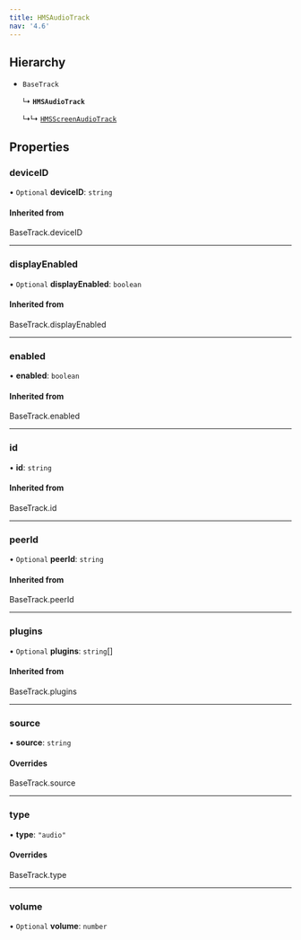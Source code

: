 ```yaml
---
title: HMSAudioTrack
nav: '4.6'
---
```


## Hierarchy

- `BaseTrack`

  ↳ **`HMSAudioTrack`**

  ↳↳ [`HMSScreenAudioTrack`](/api-reference/javascript/v2/interfaces/HMSScreenAudioTrack)

## Properties

### deviceID

• `Optional` **deviceID**: `string`

#### Inherited from

BaseTrack.deviceID

---

### displayEnabled

• `Optional` **displayEnabled**: `boolean`

#### Inherited from

BaseTrack.displayEnabled

---

### enabled

• **enabled**: `boolean`

#### Inherited from

BaseTrack.enabled

---

### id

• **id**: `string`

#### Inherited from

BaseTrack.id

---

### peerId

• `Optional` **peerId**: `string`

#### Inherited from

BaseTrack.peerId

---

### plugins

• `Optional` **plugins**: `string`[]

#### Inherited from

BaseTrack.plugins

---

### source

• **source**: `string`

#### Overrides

BaseTrack.source

---

### type

• **type**: `"audio"`

#### Overrides

BaseTrack.type

---

### volume

• `Optional` **volume**: `number`
